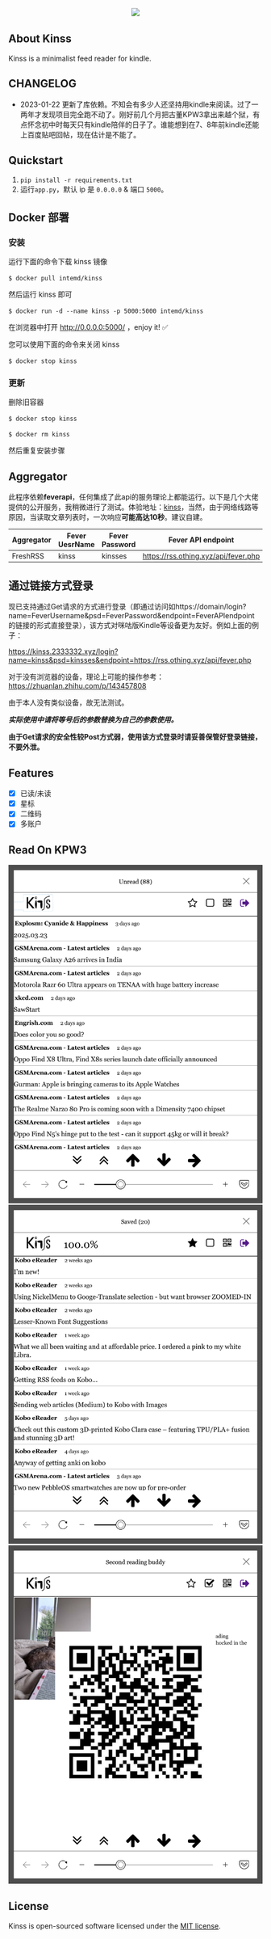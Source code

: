 <p align="center"><img src="https://i.loli.net/2020/03/06/Q8dyDxz63OKbZml.png"></p>

## About Kinss
Kinss is a minimalist feed reader for kindle.

## CHANGELOG
- 2023-01-22 更新了库依赖。不知会有多少人还坚持用kindle来阅读。过了一两年才发现项目完全跑不动了。刚好前几个月把古董KPW3拿出来越个狱，有点怀念初中时每天只有kindle陪伴的日子了。谁能想到在7、8年前kindle还能上百度贴吧回帖，现在估计是不能了。

## Quickstart
1. `pip install -r requirements.txt`
2. 运行`app.py`，默认 ip 是 `0.0.0.0` & 端口 `5000`。

## Docker 部署
### 安装
运行下面的命令下载 kinss 镜像

`$ docker pull intemd/kinss`

然后运行 kinss 即可

`$ docker run -d --name kinss -p 5000:5000 intemd/kinss`

在浏览器中打开 http://0.0.0.0:5000/ ，enjoy it! ✅

您可以使用下面的命令来关闭 kinss

`$ docker stop kinss`
### 更新
删除旧容器

`$ docker stop kinss`

`$ docker rm kinss`

然后重复安装步骤

## Aggregator
此程序依赖**feverapi**，任何集成了此api的服务理论上都能运行。以下是几个大佬提供的公开服务，我稍微进行了测试。体验地址：[kinss](https://kinss.2333332.xyz)，当然，由于网络线路等原因，当读取文章列表时，一次响应**可能高达10秒**。建议自建。

|Aggregator|Fever UesrName|Fever Password|Fever API endpoint|thanks to|
|  ----  | ----  |--------|  ----  | ----  |
|FreshRSS|kinss|kinsses|https://rss.othing.xyz/api/fever.php|@yzqzss|

## 通过链接方式登录
现已支持通过Get请求的方式进行登录（即通过访问如https://domain/login?name=FeverUsername&psd=FeverPassword&endpoint=FeverAPIendpoint 的链接的形式直接登录），该方式对咪咕版Kindle等设备更为友好。例如上面的例子：

https://kinss.2333332.xyz/login?name=kinss&psd=kinsses&endpoint=https://rss.othing.xyz/api/fever.php

对于没有浏览器的设备，理论上可能的操作参考：
 https://zhuanlan.zhihu.com/p/143457808

由于本人没有类似设备，故无法测试。

***实际使用中请将等号后的参数替换为自己的参数使用。***

**由于Get请求的安全性较Post方式弱，使用该方式登录时请妥善保管好登录链接，不要外泄。**

## Features
- [x] 已读/未读
- [x] 星标
- [x] 二维码
- [x] 多账户

## Read On KPW3
![](assets/1.png)
![](assets/2.png)
![](assets/5.png)

## License
Kinss is open-sourced software licensed under the [MIT license](https://opensource.org/licenses/MIT).
